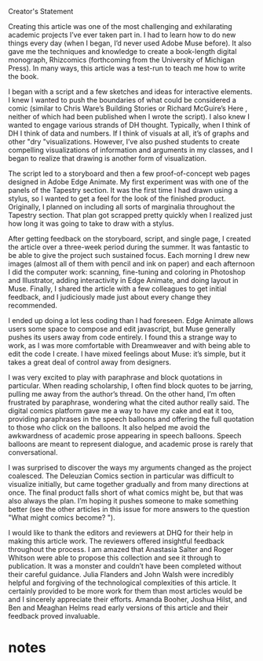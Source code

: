 

Creator's Statement 




Creating this article was one of the most challenging and exhilarating academic projects I’ve ever taken part in. I had to learn how to do new things every day (when I began, I’d never used Adobe Muse before). It also gave me the techniques and knowledge to create a book-length digital monograph, Rhizcomics (forthcoming from the University of Michigan Press). In many ways, this article was a test-run to teach me how to write the book. 

I began with a script and a few sketches and ideas for interactive elements. I knew I wanted to push the boundaries of what could be considered a comic (similar to Chris Ware’s Building Stories or Richard McGuire’s Here , neither of which had been published when I wrote the script). I also knew I wanted to engage various strands of DH thought. Typically, when I think of DH I think of data and numbers. If I think of visuals at all, it’s of graphs and other "dry "visualizations. However, I’ve also pushed students to create compelling visualizations of information and arguments in my classes, and I began to realize that drawing is another form of visualization. 

The script led to a storyboard and then a few proof-of-concept web pages designed in Adobe Edge Animate. My first experiment was with one of the panels of the Tapestry section. It was the first time I had drawn using a stylus, so I wanted to get a feel for the look of the finished product. Originally, I planned on including all sorts of marginalia throughout the Tapestry section. That plan got scrapped pretty quickly when I realized just how long it was going to take to draw with a stylus. 

After getting feedback on the storyboard, script, and single page, I created the article over a three-week period during the summer. It was fantastic to be able to give the project such sustained focus. Each morning I drew new images (almost all of them with pencil and ink on paper) and each afternoon I did the computer work: scanning, fine-tuning and coloring in Photoshop and Illustrator, adding interactivity in Edge Animate, and doing layout in Muse. Finally, I shared the article with a few colleagues to get initial feedback, and I judiciously made just about every change they recommended. 

I ended up doing a lot less coding than I had foreseen. Edge Animate allows users some space to compose and edit javascript, but Muse generally pushes its users away from code entirely. I found this a strange way to work, as I was more comfortable with Dreamweaver and with being able to edit the code I create. I have mixed feelings about Muse: it’s simple, but it takes a great deal of control away from designers. 

I was very excited to play with paraphrase and block quotations in particular. When reading scholarship, I often find block quotes to be jarring, pulling me away from the author’s thread. On the other hand, I’m often frustrated by paraphrase, wondering what the cited author really said. The digital comics platform gave me a way to have my cake and eat it too, providing paraphrases in the speech balloons and offering the full quotation to those who click on the balloons. It also helped me avoid the awkwardness of academic prose appearing in speech balloons. Speech balloons are meant to represent dialogue, and academic prose is rarely that conversational. 

I was surprised to discover the ways my arguments changed as the project coalesced. The Deleuzian Comics section in particular was difficult to visualize initially, but came together gradually and from many directions at once. The final product falls short of what comics might be, but that was also always the plan. I’m hoping it pushes someone to make something better (see the other articles in this issue for more answers to the question "What might comics become? "). 

I would like to thank the editors and reviewers at DHQ for their help in making this article work. The reviewers offered insightful feedback throughout the process. I am amazed that Anastasia Salter and Roger Whitson were able to propose this collection and see it through to publication. It was a monster and couldn’t have been completed without their careful guidance. Julia Flanders and John Walsh were incredibly helpful and forgiving of the technological complexities of this article. It certainly provided to be more work for them than most articles would be and I sincerely appreciate their efforts. Amanda Booher, Joshua Hilst, and Ben and Meaghan Helms read early versions of this article and their feedback proved invaluable. 


# notes
